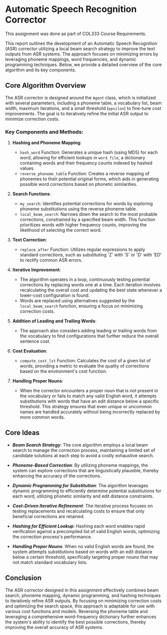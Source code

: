 # Automatic Speech Recognition Corrector

This assignment was done as part of COL333 Course Requirements.

This report outlines the development of an Automatic Speech Recognition (ASR) corrector utilizing a local beam search strategy to improve the text outputs from ASR systems. The approach focuses on minimizing errors by leveraging phoneme mappings, word frequencies, and dynamic programming techniques. Below, we provide a detailed overview of the core algorithm and its key components.

## Core Algorithm Overview

The ASR corrector is designed around the `Agent` class, which is initialized with several parameters, including a phoneme table, a vocabulary list, beam width, maximum iterations, and a small threshold (`epsilon`) to fine-tune cost improvements. The goal is to iteratively refine the initial ASR output to minimize correction costs.

### Key Components and Methods:

1. **Hashing and Phoneme Mapping**:

   - `hash_word` Function: Generates a unique hash (using MD5) for each word, allowing for efficient lookups in `word_file`, a dictionary containing words and their frequency counts indexed by hashed values.
   - `reverse_phoneme_table` Function: Creates a reverse mapping of phonemes to their potential original forms, which aids in generating possible word corrections based on phonetic similarities.

2. **Search Functions**:

   - `my_search`: Identifies potential corrections for words by exploring phoneme substitutions using the reverse phoneme table.
   - `local_beam_search`: Narrows down the search to the most probable corrections, constrained by a specified beam width. This function prioritizes words with higher frequency counts, improving the likelihood of selecting the correct word.

3. **Text Correction**:

   - `replace_after` Function: Utilizes regular expressions to apply standard corrections, such as substituting 'Z' with 'S' or 'D' with 'ED' to rectify common ASR errors.

4. **Iterative Improvement**:

   - The algorithm operates in a loop, continuously testing potential corrections by replacing words one at a time. Each iteration involves recalculating the overall cost and updating the best state whenever a lower-cost configuration is found.
   - Words are replaced using alternatives suggested by the `local_beam_search` function, ensuring a focus on minimizing correction costs.

5. **Addition of Leading and Trailing Words**:

   - The approach also considers adding leading or trailing words from the vocabulary to find configurations that further reduce the overall sentence cost.

6. **Cost Evaluation**:

   - `compute_cost_lst` Function: Calculates the cost of a given list of words, providing a metric to evaluate the quality of corrections based on the environment's cost function.

7. **Handling Proper Nouns**:

   - When the corrector encounters a proper noun that is not present in the vocabulary or fails to match any valid English word, it attempts substitutions with words that have an edit distance below a specific threshold. This strategy ensures that even unique or uncommon names are handled accurately without being incorrectly replaced by more common words.

## Core Ideas

- **_Beam Search Strategy_**: The core algorithm employs a local beam search to manage the correction process, maintaining a limited set of candidate solutions at each step to avoid a costly exhaustive search.

- **_Phoneme-Based Correction_**: By utilizing phoneme mappings, the system can explore corrections that are linguistically plausible, thereby enhancing the accuracy of the corrections.

- **_Dynamic Programming for Substitution_**: The algorithm leverages dynamic programming to efficiently determine potential substitutions for each word, utilizing phonetic similarity and edit distance constraints.

- **_Cost-Driven Iterative Refinement_**: The iterative process focuses on testing replacements and recalculating costs to ensure that only beneficial corrections are retained.

- **_Hashing for Efficient Lookup_**: Hashing each word enables rapid verification against a precompiled list of valid English words, optimizing the correction process's performance.

- **_Handling Proper Nouns_**: When no valid English words are found, the system attempts substitutions based on words with an edit distance below a certain threshold, specifically targeting proper nouns that may not match standard vocabulary lists.

## Conclusion

The ASR corrector designed in this assignment effectively combines beam search, phoneme mapping, dynamic programming, and hashing techniques to iteratively refine ASR outputs. By focusing on minimizing correction costs and optimizing the search space, this approach is adaptable for use with various cost functions and models. Reversing the phoneme table and leveraging a comprehensive word-frequency dictionary further enhances the system's ability to identify the best possible corrections, thereby improving the overall accuracy of ASR systems.
